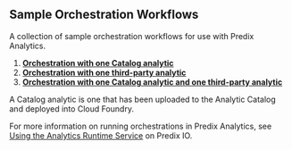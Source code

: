 ## Sample Orchestration Workflows

A collection of sample orchestration workflows for use with Predix Analytics.

1. **[Orchestration with one Catalog analytic](OrchestrationWithOneAnalytic.xml)**
2. **[Orchestration with one third-party analytic](OrchestrationWithThirdPartyAnalytic.xml)**
3. **[Orchestration with one Catalog analytic and one third-party analytic](OrchestrationWithTwoAnalytics.xml)**

A Catalog analytic is one that has been uploaded to the Analytic Catalog and deployed into Cloud Foundry.

For more information on running orchestrations in Predix Analytics, see [Using the Analytics Runtime Service](https://www.predix.io/docs/#pM5fe0l) on Predix IO. 